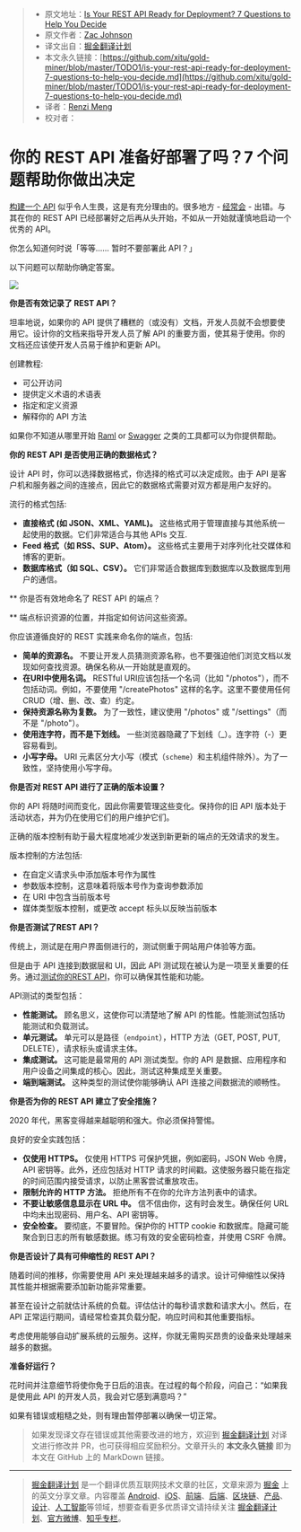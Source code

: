 > * 原文地址：[Is Your REST API Ready for Deployment? 7 Questions to Help You Decide](https://codeburst.io/is-your-rest-api-ready-for-deployment-7-questions-to-help-you-decide-a371de9faa76)
> * 原文作者：[Zac Johnson](https://medium.com/@zacjohnson)
> * 译文出自：[掘金翻译计划](https://github.com/xitu/gold-miner)
> * 本文永久链接：[https://github.com/xitu/gold-miner/blob/master/TODO1/is-your-rest-api-ready-for-deployment-7-questions-to-help-you-decide.md](https://github.com/xitu/gold-miner/blob/master/TODO1/is-your-rest-api-ready-for-deployment-7-questions-to-help-you-decide.md)
> * 译者：[Renzi Meng](https://github.com/mengrenzi)
> * 校对者：

# 你的 REST API 准备好部署了吗？7 个问题帮助你做出决定

[构建一个 API](https://codeburst.io/this-is-how-easy-it-is-to-create-a-rest-api-8a25122ab1f3) 似乎令人生畏，这是有充分理由的。很多地方 - [经常会](https://medium.com/better-programming/tips-on-rest-api-error-response-structure-aebe726e7f94) - 出错。与其在你的 REST API 已经部署好之后再从头开始，不如从一开始就谨慎地启动一个优秀的 API。

你怎么知道何时说「等等…… 暂时不要部署此 API？」

以下问题可以帮助你确定答案。

![](https://cdn-images-1.medium.com/max/2560/1*ol3WYuuPV0nhrE0tMNiiZg.jpeg) 

**你是否有效记录了 REST API？**

坦率地说，如果你的 API 提供了糟糕的（或没有）文档，开发人员就不会想要使用它。设计你的文档来指导开发人员了解 API 的重要方面，使其易于使用。你的文档还应该使开发人员易于维护和更新 API。

创建教程:

* 可公开访问
* 提供定义术语的术语表
* 指定和定义资源
* 解释你的 API 方法

如果你不知道从哪里开始 [Raml](https://raml.org/) or [Swagger](https://swagger.io/) 之类的工具都可以为你提供帮助。

**你的 REST API 是否使用正确的数据格式？**

设计 API 时，你可以选择数据格式，你选择的格式可以决定成败。由于 API 是客户机和服务器之间的连接点，因此它的数据格式需要对双方都是用户友好的。

流行的格式包括:

* **直接格式** **(如 JSON、XML、YAML)。** 这些格式用于管理直接与其他系统一起使用的数据。它们非常适合与其他 APIs 交互.
* **Feed 格式（如 RSS、SUP、Atom）。** 这些格式主要用于对序列化社交媒体和博客的更新。
* **数据库格式（如 SQL、CSV）。** 它们非常适合数据库到数据库以及数据库到用户的通信。

** 你是否有效地命名了 REST API 的端点？
 
** 端点标识资源的位置，并指定如何访问这些资源。

你应该遵循良好的 REST 实践来命名你的端点，包括:

* **简单的资源名。** 不要让开发人员猜测资源名称，也不要强迫他们浏览文档以发现如何查找资源。确保名称从一开始就是直观的。
* **在URI中使用名词。** RESTful URI应该包括一个名词（比如 "/photos"），而不包括动词。例如，不要使用 "/createPhotos" 这样的名字。这里不要使用任何 CRUD（增、删、改、查）约定。
* **保持资源名称为复数。** 为了一致性，建议使用 "/photos" 或 "/settings"（而不是 "/photo"）。
* **使用连字符，而不是下划线。** 一些浏览器隐藏了下划线（_）。连字符（-）更容易看到。
* **小写字母。** URI 元素区分大小写（模式（`scheme`）和主机组件除外）。为了一致性，坚持使用小写字母。

**你是否对 REST API 进行了正确的版本设置？**

你的 API 将随时间而变化，因此你需要管理这些变化。保持你的旧 API 版本处于活动状态，并为仍在使用它们的用户维护它们。

正确的版本控制有助于最大程度地减少发送到新更新的端点的无效请求的发生。

版本控制的方法包括:

* 在自定义请求头中添加版本号作为属性
* 参数版本控制，这意味着将版本号作为查询参数添加
* 在 URI 中包含当前版本号
* 媒体类型版本控制，或更改 accept 标头以反映当前版本

**你是否测试了REST API？**

传统上，测试是在用户界面侧进行的，测试侧重于网站用户体验等方面。

但是由于 API 连接到数据层和 UI，因此 API 测试现在被认为是一项至关重要的任务。通过[测试你的REST API](https://www.sisense.com/blog/rest-api-testing-strategy-what-exactly-should-you-test/)，你可以确保其性能和功能。

API测试的类型包括：

* **性能测试。** 顾名思义，这使你可以清楚地了解 API 的性能。性能测试包括功能测试和负载测试。
* **单元测试。** 单元可以是路径（`endpoint`），HTTP 方法（GET, POST, PUT, DELETE），请求标头或请求主体。
* **集成测试。** 这可能是最常用的 API 测试类型。你的 API 是数据、应用程序和用户设备之间集成的核心。因此，测试这种集成至关重要。
* **端到端测试。** 这种类型的测试使你能够确认 API 连接之间数据流的顺畅性。

**你是否为你的 REST API 建立了安全措施？**

2020 年代，黑客变得越来越聪明和强大。你必须保持警惕。

良好的安全实践包括：

* **仅使用 HTTPS。** 仅使用 HTTPS 可保护凭据，例如密码，JSON Web 令牌，API 密钥等。此外，还应包括对 HTTP 请求的时间戳。这使服务器只能在指定的时间范围内接受请求，以防止黑客尝试重放攻击。
* **限制允许的 HTTP 方法。** 拒绝所有不在你的允许方法列表中的请求。
* **不要让敏感信息显示在 URL 中。** 信不信由你，这有时会发生。确保任何 URL 中均未出现密码、用户名、API 密钥等。
* **安全检查。** 要彻底，不要冒险。保护你的 HTTP cookie 和数据库。隐藏可能聚合到日志的所有敏感数据。练习有效的安全密码检查，并使用 CSRF 令牌。

**你是否设计了具有可伸缩性的 REST API？**

随着时间的推移，你需要使用 API 来处理越来越多的请求。设计可伸缩性以保持其性能并根据需要添加新功能非常重要。

甚至在设计之前就估计系统的负载。评估估计的每秒请求数和请求大小。然后，在 API 正常运行期间，请经常检查其负载分配，响应时间和其他重要指标。

考虑使用能够自动扩展系统的云服务。这样，你就无需购买昂贵的设备来处理越来越多的数据。

**准备好运行？**

花时间并注意细节将使你免于日后的沮丧。在过程的每个阶段，问自己：“如果我是使用此 API 的开发人员，我会对它感到满意吗？”

如果有错误或粗糙之处，则有理由暂停部署以确保一切正常。

> 如果发现译文存在错误或其他需要改进的地方，欢迎到 [掘金翻译计划](https://github.com/xitu/gold-miner) 对译文进行修改并 PR，也可获得相应奖励积分。文章开头的 **本文永久链接** 即为本文在 GitHub 上的 MarkDown 链接。

---

> [掘金翻译计划](https://github.com/xitu/gold-miner) 是一个翻译优质互联网技术文章的社区，文章来源为 [掘金](https://juejin.im) 上的英文分享文章。内容覆盖 [Android](https://github.com/xitu/gold-miner#android)、[iOS](https://github.com/xitu/gold-miner#ios)、[前端](https://github.com/xitu/gold-miner#前端)、[后端](https://github.com/xitu/gold-miner#后端)、[区块链](https://github.com/xitu/gold-miner#区块链)、[产品](https://github.com/xitu/gold-miner#产品)、[设计](https://github.com/xitu/gold-miner#设计)、[人工智能](https://github.com/xitu/gold-miner#人工智能)等领域，想要查看更多优质译文请持续关注 [掘金翻译计划](https://github.com/xitu/gold-miner)、[官方微博](http://weibo.com/juejinfanyi)、[知乎专栏](https://zhuanlan.zhihu.com/juejinfanyi)。
